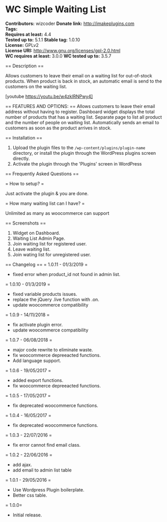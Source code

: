 # WC Simple Waiting List #
**Contributors:**      wizcoder
**Donate link:**       http://imakeplugins.com  
**Tags:**  
**Requires at least:** 4.4  
**Tested up to:**      5.1.1
**Stable tag:**        1.0.10  
**License:**           GPLv2  
**License URI:**       http://www.gnu.org/licenses/gpl-2.0.html  
**WC requires at least:**   3.0.0
**WC tested up to:**        3.5.7

== Description ==

Allows customers to leave their email on a waiting list for out-of-stock products. When product is back in stock, an automatic email is send to the customers on the waiting list.

[youtube https://youtu.be/w4zklRNPwy4]

== FEATURES AND OPTIONS: ==
Allows customers to leave their email address without having to register.
Dashboard widget displays the total number of products that has a waiting list.
Separate page to list all product and the number of people on waiting list.
Automatically sends an email to customers as soon as the product arrives in stock.


== Installation ==

1. Upload the plugin files to the `/wp-content/plugins/plugin-name` directory, or install the plugin through the WordPress plugins screen directly.
2. Activate the plugin through the 'Plugins' screen in WordPress

== Frequently Asked Questions ==

= How to setup? =

Just activate the plugin & you are done.

= How many waiting list can I have? =

Unlimited as many as woocommerce can support


== Screenshots ==
1. Widget on Dashboard.
2. Waiting List Admin Page.
3. Join waiting list for registered user.
3. Leave waiting list.
4. Join wating list for unregistered user.

== Changelog ==
= 1.0.11 - 01/3/2019 =
* fixed error when product_id not found in admin list.

= 1.0.10 - 01/3/2019 =
* fixed variable products issues.
* replace the jQuery .live function with .on.
* update woocommerce compatibility 

= 1.0.9 - 14/11/2018 =
* fix activate plugin error.
* update woocommerce compatibility 

= 1.0.7 - 06/08/2018 =
* major code rewrite to eliminate waste.
* fix woocommerce depreeacted functions.
* Add language support.

= 1.0.6 - 19/05/2017 =
* added export functions.
* fix woocommerce depreeacted functions.

= 1.0.5 - 17/05/2017 =
* fix deprecated woocommerce functions.

= 1.0.4 - 16/05/2017 =
* fix deprecated woocommerce functions.

= 1.0.3 - 22/07/2016 =
* fix error cannot find email class.

= 1.0.2 - 22/06/2016 =
* add ajax.
* add email to admin list table

= 1.0.1 - 29/05/2016 =
* Use Wordpress Plugin boilerplate.
* Better css table.

= 1.0.0=
* Initial release.